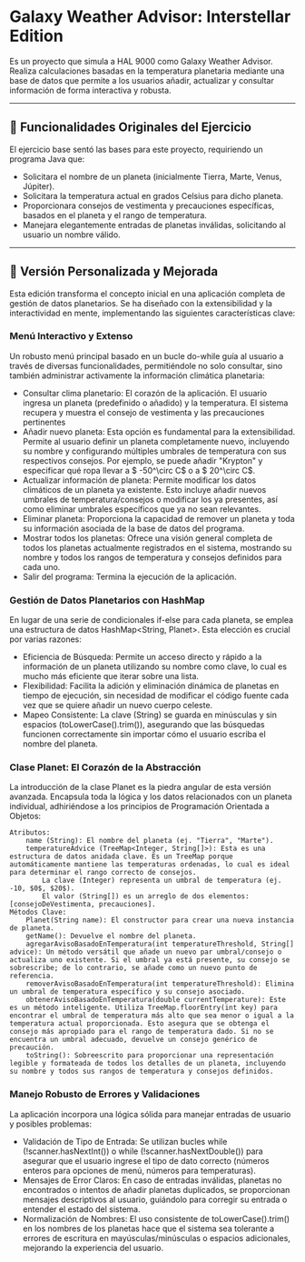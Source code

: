 # Galaxy Weather Advisor: Interstellar Edition

Es un proyecto que simula a HAL 9000 como Galaxy Weather Advisor. Realiza calculaciones basadas en la temperatura planetaria  mediante una base de datos que permite a los usuarios añadir, actualizar y consultar información de forma interactiva y robusta. 

---

## 📌 Funcionalidades Originales del Ejercicio

El ejercicio base sentó las bases para este proyecto, requiriendo un programa Java que:

- Solicitara el nombre de un planeta (inicialmente Tierra, Marte, Venus, Júpiter).
- Solicitara la temperatura actual en grados Celsius para dicho planeta.
- Proporcionara consejos de vestimenta y precauciones específicas, basados en el planeta y el rango de temperatura.
- Manejara elegantemente entradas de planetas inválidas, solicitando al usuario un nombre válido.

---

## 🌟 Versión Personalizada y Mejorada

Esta edición transforma el concepto inicial en una aplicación completa de gestión de datos planetarios. Se ha diseñado con la extensibilidad y la interactividad en mente, implementando las siguientes características clave:

### Menú Interactivo y Extenso

Un robusto menú principal basado en un bucle do-while guía al usuario a través de diversas funcionalidades, permitiéndole no solo consultar, sino también administrar activamente la información climática planetaria:

- Consultar clima planetario: El corazón de la aplicación. El usuario ingresa un planeta (predefinido o añadido) y la temperatura. El sistema recupera y muestra el consejo de vestimenta y las precauciones pertinentes
- Añadir nuevo planeta: Esta opción es fundamental para la extensibilidad. Permite al usuario definir un planeta completamente nuevo, incluyendo su nombre y configurando múltiples umbrales de temperatura con sus respectivos consejos. Por ejemplo, se puede añadir "Krypton" y especificar qué ropa llevar a $ -50^\circ C$ o a $ 20^\circ C$.
- Actualizar información de planeta: Permite modificar los datos climáticos de un planeta ya existente. Esto incluye añadir nuevos umbrales de temperatura/consejos o modificar los ya presentes, así como eliminar umbrales específicos que ya no sean relevantes.
- Eliminar planeta: Proporciona la capacidad de remover un planeta y toda su información asociada de la base de datos del programa.
- Mostrar todos los planetas: Ofrece una visión general completa de todos los planetas actualmente registrados en el sistema, mostrando su nombre y todos los rangos de temperatura y consejos definidos para cada uno.
- Salir del programa: Termina la ejecución de la aplicación.

### Gestión de Datos Planetarios con HashMap

En lugar de una serie de condicionales if-else para cada planeta, se emplea una estructura de datos HashMap<String, Planet>. Esta elección es crucial por varias razones:

- Eficiencia de Búsqueda: Permite un acceso directo y rápido a la información de un planeta utilizando su nombre como clave, lo cual es mucho más eficiente que iterar sobre una lista.
- Flexibilidad: Facilita la adición y eliminación dinámica de planetas en tiempo de ejecución, sin necesidad de modificar el código fuente cada vez que se quiere añadir un nuevo cuerpo celeste.
- Mapeo Consistente: La clave (String) se guarda en minúsculas y sin espacios (toLowerCase().trim()), asegurando que las búsquedas funcionen correctamente sin importar cómo el usuario escriba el nombre del planeta.

### Clase Planet: El Corazón de la Abstracción

La introducción de la clase Planet es la piedra angular de esta versión avanzada. Encapsula toda la lógica y los datos relacionados con un planeta individual, adhiriéndose a los principios de Programación Orientada a Objetos:

    Atributos:
        name (String): El nombre del planeta (ej. "Tierra", "Marte").
        temperatureAdvice (TreeMap<Integer, String[]>): Esta es una estructura de datos anidada clave. Es un TreeMap porque automáticamente mantiene las temperaturas ordenadas, lo cual es ideal para determinar el rango correcto de consejos.
            La clave (Integer) representa un umbral de temperatura (ej. -10, $0$, $20$).
            El valor (String[]) es un arreglo de dos elementos: [consejoDeVestimenta, precauciones].
    Métodos Clave:
        Planet(String name): El constructor para crear una nueva instancia de planeta.
        getName(): Devuelve el nombre del planeta.
        agregarAvisoBasadoEnTemperatura(int temperatureThreshold, String[] advice): Un método versátil que añade un nuevo par umbral/consejo o actualiza uno existente. Si el umbral ya está presente, su consejo se sobrescribe; de lo contrario, se añade como un nuevo punto de referencia.
        removerAvisoBasadoEnTemperatura(int temperatureThreshold): Elimina un umbral de temperatura específico y su consejo asociado.
        obtenerAvisoBasadoEnTemperatura(double currentTemperature): Este es un método inteligente. Utiliza TreeMap.floorEntry(int key) para encontrar el umbral de temperatura más alto que sea menor o igual a la temperatura actual proporcionada. Esto asegura que se obtenga el consejo más apropiado para el rango de temperatura dado. Si no se encuentra un umbral adecuado, devuelve un consejo genérico de precaución.
        toString(): Sobreescrito para proporcionar una representación legible y formateada de todos los detalles de un planeta, incluyendo su nombre y todos sus rangos de temperatura y consejos definidos.

### Manejo Robusto de Errores y Validaciones

La aplicación incorpora una lógica sólida para manejar entradas de usuario y posibles problemas:

- Validación de Tipo de Entrada: Se utilizan bucles while (!scanner.hasNextInt()) o while (!scanner.hasNextDouble()) para asegurar que el usuario ingrese el tipo de dato correcto (números enteros para opciones de menú, números para temperaturas).
- Mensajes de Error Claros: En caso de entradas inválidas, planetas no encontrados o intentos de añadir planetas duplicados, se proporcionan mensajes descriptivos al usuario, guiándolo para corregir su entrada o entender el estado del sistema.
- Normalización de Nombres: El uso consistente de toLowerCase().trim() en los nombres de los planetas hace que el sistema sea tolerante a errores de escritura en mayúsculas/minúsculas o espacios adicionales, mejorando la experiencia del usuario.
